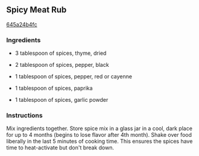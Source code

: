 ## Spicy Meat Rub

[645a24b4fc](http://www.food.com/recipe/spicy-meat-rub-173811)

### Ingredients

 - 3 tablespoon of spices, thyme, dried

 - 2 tablespoon of spices, pepper, black

 - 1 tablespoon of spices, pepper, red or cayenne

 - 1 tablespoon of spices, paprika

 - 1 tablespoon of spices, garlic powder

### Instructions

Mix ingredients together. Store spice mix in a glass jar in a cool, dark place for up to 4 months (begins to lose flavor after 4th month). Shake over food liberally in the last 5 minutes of cooking time. This ensures the spices have time to heat-activate but don't break down.